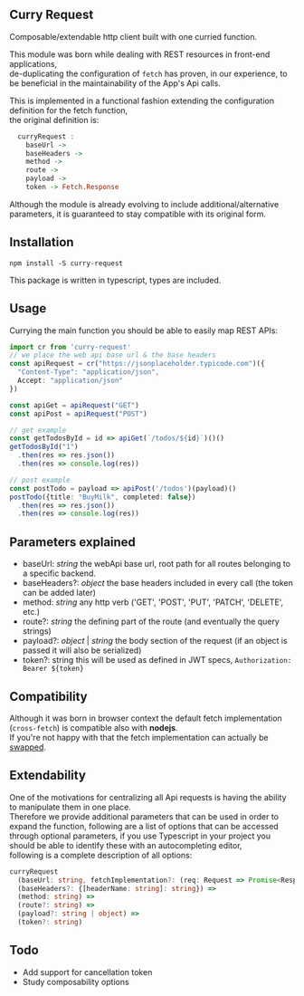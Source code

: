 ## Curry Request

Composable/extendable http client built with one curried function.

This module was born while dealing with REST resources in front-end applications,  
de-duplicating the configuration of `fetch` has proven, in our experience, to be beneficial in the maintainability of the App's Api calls.

This is implemented in a functional fashion extending the configuration definition for the fetch function,  
the original definition is:

```haskell
  curryRequest :
    baseUrl ->
    baseHeaders ->
    method ->
    route ->
    payload ->
    token -> Fetch.Response
```

Although the module is already evolving to include additional/alternative parameters, it is guaranteed to stay compatible with its original form.

## Installation

```
npm install -S curry-request
```

This package is written in typescript, types are included.

## Usage

Currying the main function you should be able to easily map REST APIs:

```ts
import cr from 'curry-request'
// we place the web api base url & the base headers
const apiRequest = cr("https://jsonplaceholder.typicode.com")({
  "Content-Type": "application/json",
  Accept: "application/json"
})

const apiGet = apiRequest("GET")
const apiPost = apiRequest("POST")

// get example
const getTodosById = id => apiGet(`/todos/${id}`)()()
getTodosById("1")
  .then(res => res.json())
  .then(res => console.log(res))

// post example
const postTodo = payload => apiPost('/todos')(payload)()
postTodo({title: "BuyMilk", completed: false})
  .then(res => res.json())
  .then(res => console.log(res))

```

## Parameters explained

- baseUrl: _string_ the webApi base url, root path for all routes belonging to a specific backend.
- baseHeaders?: _object_ the base headers included in every call (the token can be added later)
- method: _string_ any http verb ('GET', 'POST', 'PUT', 'PATCH', 'DELETE', etc.)
- route?: _string_ the defining part of the route (and eventually the query strings)
- payload?: _object_ | _string_ the body section of the request (if an object is passed it will also be serialized)
- token?: string this will be used as defined in JWT specs, `Authorization: Bearer ${token}`

## Compatibility

Although it was born in browser context the default fetch implementation (`cross-fetch`) is compatible also with **nodejs**.  
If you're not happy with that the fetch implementation can actually be [swapped](#extendability).

## Extendability

One of the motivations for centralizing all Api requests is having the ability to manipulate them in one place.  
Therefore we provide additional parameters that can be used in order to expand the function,
following are a list of options that can be accessed through optional parameters,
if you use Typescript in your project you should be able to identify these with an autocompleting editor,  
following is a complete description of all options:


```ts
curryRequest
  (baseUrl: string, fetchImplementation?: (req: Request => Promise<Response>)) =>
  (baseHeaders?: {[headerName: string]: string}) =>
  (method: string) =>
  (route?: string) =>
  (payload?: string | object) =>
  (token?: string)
```

## Todo
  - Add support for cancellation token
  - Study composability options

